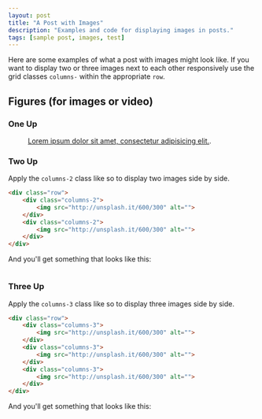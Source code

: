 ```yaml
---
layout: post
title: "A Post with Images"
description: "Examples and code for displaying images in posts."
tags: [sample post, images, test]
---
```


Here are some examples of what a post with images might look like. If you want to display two or three images next to each other responsively use the grid classes `columns-` within the appropriate `row`.

## Figures (for images or video)

### One Up

<figure>
	<a href="http://unsplash.it/1200/450"><img src="http://unsplash.it/1200/450" alt=""></a>
	<figcaption><a href="http://unsplash.it/1200/450" title="Lorem ipsum dolor sit amet, consectetur adipisicing elit.">Lorem ipsum dolor sit amet, consectetur adipisicing elit.</a>.</figcaption>
</figure>

### Two Up

Apply the `columns-2` class like so to display two images side by side.

~~~ html
<div class="row">
	<div class="columns-2">
		<img src="http://unsplash.it/600/300" alt="">
	</div>
	<div class="columns-2">
		<img src="http://unsplash.it/600/300" alt="">
	</div>
</div>
~~~~

And you'll get something that looks like this:

<div class="row">
	<div class="columns-2">
		<img src="http://unsplash.it/600/300" alt="">
	</div>
	<div class="columns-2">
		<img src="http://unsplash.it/600/300" alt="">
	</div>
</div>

### Three Up

Apply the `columns-3` class like so to display three images side by side.

~~~ html
<div class="row">
	<div class="columns-3">
		<img src="http://unsplash.it/600/300" alt="">
	</div>
	<div class="columns-3">
		<img src="http://unsplash.it/600/300" alt="">
	</div>
	<div class="columns-3">
		<img src="http://unsplash.it/600/300" alt="">
	</div>
</div>
~~~

And you'll get something that looks like this:

<div class="row">
	<div class="columns-3">
		<img src="http://unsplash.it/600/300" alt="">
	</div>
	<div class="columns-3">
		<img src="http://unsplash.it/600/300" alt="">
	</div>
	<div class="columns-3">
		<img src="http://unsplash.it/600/300" alt="">
	</div>
</div>
